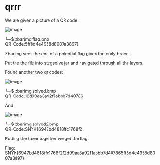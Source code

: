 
# qrrr

We are given a picture of a QR code.

![image](https://user-images.githubusercontent.com/80063008/136173535-423a8857-3945-4d68-b7d3-286db97e7188.png)


└─$ zbarimg flag.png                                                                                       
QR-Code:5ff8d4e4958d8007a3897}  

Zbarimg sees the end of a potential flag given the curly brace.

Put the the file into stegsolve.jar and navigated through all the layers.

Found another two qr codes:

![image](https://user-images.githubusercontent.com/80063008/136173554-055fb13f-1d4f-44ac-965a-d07b549d1325.png)


└─$ zbarimg solved.bmp                                                                                       
QR-Code:12d99aa3a92f1abbb7d40786

And

![image](https://user-images.githubusercontent.com/80063008/136173577-f5eb1cae-2e2c-4c41-989b-277055a40915.png)


└─$ zbarimg solved2.bmp                                                                                       
QR-Code:SNYK{6947bd4818ffc1768f2

Putting the three together we get the flag.


Flag: SNYK{6947bd4818ffc1768f212d99aa3a92f1abbb7d407865ff8d4e4958d8007a3897}

